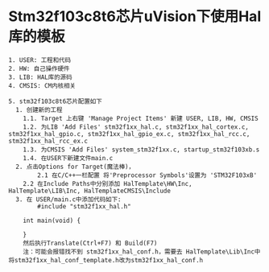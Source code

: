 # Stm32f103c8t6芯片uVision下使用Hal库的模板

    1. USER: 工程和代码
    2. HW: 自己操作硬件
    3. LIB: HAL库的源码
    4. CMSIS: CM内核相关
    
    5. stm32f103c8t6芯片配置如下
      1. 创建新的工程
        1.1. Target 上右键 'Manage Project Items' 新建 USER, LIB, HW, CMSIS
        1.2. 为LIB 'Add Files' stm32f1xx_hal.c, stm32f1xx_hal_cortex.c, stm32f1xx_hal_gpio.c, stm32f1xx_hal_gpio_ex.c, stm32f1xx_hal_rcc.c, stm32f1xx_hal_rcc_ex.c
        1.3. 为CMSIS 'Add Files' system_stm32f1xx.c, startup_stm32f103xb.s
        1.4. 在USER下新建文件main.c
      2. 点击Options for Target(魔法棒)，
            2.1 在C/C++一栏配置 将'Preprocessor Symbols'设置为 'STM32F103xB'
        2.2 在Include Paths中分别添加 HalTemplate\HW\Inc, HalTemplate\LIB\Inc, HalTemplateCMSIS\Include
      3. 在 USER/main.c中添加代码如下:
            #include "stm32f1xx_hal.h"
    
        int main(void) {
    
        }
        然后执行Translate(Ctrl+F7) 和 Build(F7)
        注：可能会报错找不到 stm32f1xx_hal_conf.h，需要去 HalTemplate\Lib\Inc中将stm32f1xx_hal_conf_template.h改为stm32f1xx_hal_conf.h
